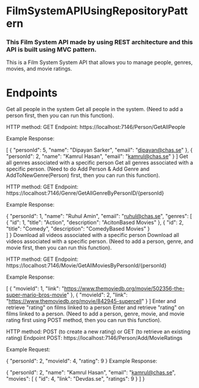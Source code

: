 # FilmSystemAPIUsingRepositoryPattern
### This Film System API made by using REST architecture and this API is built using MVC pattern.
This is a Film System System API that allows you to manage people, genres, movies, and movie ratings. 

# Endpoints
Get all people in the system
Get all people in the system. (Need to add a person first, then you can run this function).

HTTP method: GET
Endpoint: https://localhost:7146/Person/GetAllPeople

Example Response:


[
  {
    "personId": 5,
    "name": "Dipayan Sarker",
    "email": "dipayan@chas.se"
  },
  {
    "personId": 2,
    "name": "Kamrul Hasan",
    "email": "kamrul@chas.se"
  }
]
Get all genres associated with a specific person
Get all genres associated with a specific person. (Need to do Add Person & Add Genre and AddToNewGenre(Person) first, then you can run this function).

HTTP method: GET
Endpoint: https://localhost:7146/Genre/GetAllGenreByPersonID/{personId}

Example Response:


{
  "personId": 1,
  "name": "Ruhul Amin",
  "email": "ruhul@chas.se",
  "genres": [
    {
      "id": 1,
      "title": "Action",
      "description": "AcitonBased Movies"
    },
    {
      "id": 2,
      "title": "Comedy",
      "description": "ComedyBased Movies"
    }   
  ]
}
Download all videos associated with a specific person
Download all videos associated with a specific person. (Need to add a person, genre, and movie first, then you can run this function).

HTTP method: GET
Endpoint: https://localhost:7146/Movie/GetAllMoviesByPersonId/{personId}

Example Response:

[
  {
    "movieId": 1,
    "link": "https://www.themoviedb.org/movie/502356-the-super-mario-bros-movie"
  },
  {
    "movieId": 2,
    "link": "https://www.themoviedb.org/movie/842945-supercell"
  }
]
Enter and retrieve "rating" on films linked to a person
Enter and retrieve "rating" on films linked to a person. (Need to add a person, genre, movie, and movie rating first using POST method, then you can run this function).

HTTP method: POST (to create a new rating) or GET (to retrieve an existing rating)
Endpoint POST: https://localhost:7146/Person/Add/MovieRatings

Example Request:

{
  "personId": 2,
  "movieId": 4,
  "rating": 9
}
Example Response:


{
  "personId": 2,
  "name": "Kamrul Hasan",
  "email": "kamrul@chas.se",
  "movies": [
    {
      "id": 4,
      "link": "Devdas.se",
      "ratings": 9
    }
  ]
}